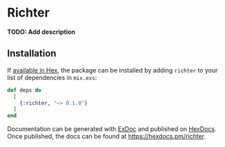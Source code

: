 # Richter

**TODO: Add description**

## Installation

If [available in Hex](https://hex.pm/docs/publish), the package can be installed
by adding `richter` to your list of dependencies in `mix.exs`:

```elixir
def deps do
  [
    {:richter, "~> 0.1.0"}
  ]
end
```

Documentation can be generated with [ExDoc](https://github.com/elixir-lang/ex_doc)
and published on [HexDocs](https://hexdocs.pm). Once published, the docs can
be found at <https://hexdocs.pm/richter>.

